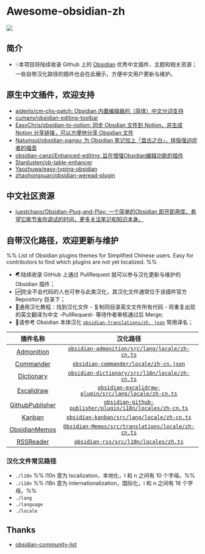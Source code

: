 # Awesome-obsidian-zh

![](https://img.shields.io/badge/language-Chinese-white.svg)

## 简介

- 🀄本项目将陆续收录 Github 上的 [Obsidian](https://obsidian.md/) 优秀中文插件、主题和相关资源；一些自带汉化路径的插件也会在此展示，方便中文用户更新与维护。

## 原生中文插件，欢迎支持

- [aidenlx/cm-chs-patch: Obsidian 内置编辑器的（简体）中文分词支持](https://github.com/aidenlx/cm-chs-patch)
- [cumany/obsidian-editing-toolbar](https://github.com/cumany/obsidian-editing-toolbar)
- [EasyChris/obsidian-to-notion: 同步 Obsdian 文件到 Notion，并生成 Notion 分享链接，可以方便地分享 Obsidian 文件](https://github.com/EasyChris/obsidian-to-notion)
- [Natumsol/obsidian-pangu: 为 Obsidian 笔记加上「盘古之白」，排版强迫症者的福音](https://github.com/Natumsol/obsidian-pangu)
- [obsidian-canzi/Enhanced-editing: 旨在增强Obsidian编辑功能的插件](https://github.com/obsidian-canzi/Enhanced-editing)
- [Stardusten/ob-table-enhancer](https://github.com/Stardusten/ob-table-enhancer)
- [Yaozhuwa/easy-typing-obsidian](https://github.com/Yaozhuwa/easy-typing-obsidian)
- [zhaohongxuan/obsidian-weread-plugin](https://github.com/zhaohongxuan/obsidian-weread-plugin)

## 中文社区资源

- [juestchaos/Obsidian-Plug-and-Play: 一个简单的Obsidian 即开即用库，希望它能节省你调试的时间，更多关注笔记和知识本身。](https://github.com/juestchaos/Obsidian-Plug-and-Play)

## 自带汉化路径，欢迎更新与维护

%% List of Obsidian plugins themes for Simplified Chinese users. Easy for contributors to find which plugins are not yet localized. %%

- 🌏陆续收录 GitHub 上通过 PullRequest 就可以参与汉化更新与维护的 Obsidian 插件；
- 🆙完全不会代码的人也可参与此类汉化，其汉化文件通常位于该插件官方 Repository 目录下；
- 📝通用汉化教程：找到汉化文件 - 复制同目录英文文件所有代码 - 将重复出现的英文翻译为中文 -PullRequest- 等待作者审核通过后 Merge;
- 📌请参考 Obsidian 本体汉化 [`obsidian-translations/zh. json`]( https://github.com/obsidianmd/obsidian-translations/blob/master/zh.json ) 常用译名；

|                                     插件名称                                      |                                                                               汉化路径                                                                                |
|:---------------------------------------------------------------------------------:|:---------------------------------------------------------------------------------------------------------------------------------------------------------------------:|
|         [Admonition](https://github.com/valentine195/obsidian-admonition)         |             [`obsidian-admonition/src/lang/locale/zh-cn.ts`]( https://github.com/valentine195/obsidian-admonition/blob/master/src/lang/locale/zh-cn.ts )              |
|             [Commander](https://github.com/phibr0/obsidian-commander)             |                         [`obsidian-commander/locale/zh-cn.json`]( https://github.com/phibr0/obsidian-commander/blob/main/locale/zh-cn.json )                          |
|            [Dictionary](https://github.com/phibr0/obsidian-dictionary)            |                [`obsidian-dictionary/src/l10n/locale/zh-cn.ts`]( https://github.com/phibr0/obsidian-dictionary/blob/master/src/l10n/locale/zh-cn.ts )                 |
|       [Excalidraw](https://github.com/zsviczian/obsidian-excalidraw-plugin)       |        [`obsidian-excalidraw-plugin/src/lang/locale/zh-cn.ts`]( https://github.com/zsviczian/obsidian-excalidraw-plugin/blob/master/src/lang/locale/zh-cn.ts )        |
| [GithubPublisher](https://github.com/ObsidianPublisher/obsidian-github-publisher) | [`obsidian-github-publisher/plugin/i18n/locales/zh-cn.ts`]( https://github.com/ObsidianPublisher/obsidian-github-publisher/blob/master/plugin/i18n/locales/zh-cn.ts ) |
|               [Kanban](https://github.com/mgmeyers/obsidian-kanban)               |                    [`obsidian-kanban/src/lang/locale/zh-cn.ts`]( https://github.com/mgmeyers/obsidian-kanban/blob/main/src/lang/locale/zh-cn.ts )                     |
|           [ObsidianMemos](https://github.com/Quorafind/Obsidian-Memos)            |             [`Obsidian-Memos/src/translations/locale/zh-cn.ts`]( https://github.com/Quorafind/Obsidian-Memos/blob/main/src/translations/locale/zh-cn.ts )             |
|               [RSSReader](https://github.com/joethei/obsidian-rss)                |                         [`obsidian-rss/src/l10n/locales/zh.ts`]( https://github.com/joethei/obsidian-rss/blob/master/src/l10n/locales/zh.ts )                         |

### 汉化文件常见路径

- `./l10n` %% l10n 意为 localization，本地化，l 和 n 之间有 10 个字母。%%
- `./i18n` %% i18n 意为 internationalization，国际化，i 和 n 之间有 18 个字母。%%
- `./lang`
- `./language`
- `./locale`

## Thanks

- [obsidian-community-list](https://github.com/konhi/obsidian-community-list/blob/main/lists/plugins.md)
